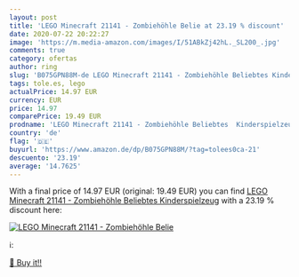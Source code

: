 ```yaml
---
layout: post
title: 'LEGO Minecraft 21141 - Zombiehöhle Belie at 23.19 % discount'
date: 2020-07-22 20:22:27
image: 'https://m.media-amazon.com/images/I/51ABkZj42hL._SL200_.jpg'
comments: true
category: ofertas
author: ring
slug: 'B075GPN88M-de LEGO Minecraft 21141 - Zombiehöhle Beliebtes Kinderspielzeug'
tags: tole.es, lego
actualPrice: 14.97 EUR
currency: EUR
price: 14.97
comparePrice: 19.49 EUR
prodname: 'LEGO Minecraft 21141 - Zombiehöhle Beliebtes  Kinderspielzeug'
country: 'de'
flag: '🇩🇪'
buyurl: 'https://www.amazon.de/dp/B075GPN88M/?tag=tolees0ca-21'
descuento: '23.19'
average: '14.7625'
---
```


With a final price of 14.97 EUR (original: 19.49 EUR) you can find [LEGO Minecraft 21141 - Zombiehöhle Beliebtes  Kinderspielzeug](https://www.amazon.de/dp/B075GPN88M/?tag=tolees0ca-21) with a  23.19 % discount here:

[![LEGO Minecraft 21141 - Zombiehöhle Belie](https://m.media-amazon.com/images/I/51ABkZj42hL._SL200_.jpg)](https://www.amazon.de/dp/B075GPN88M/?tag=tolees0ca-21)

ℹ️:


[🛒 Buy it!!](https://www.amazon.de/dp/B075GPN88M/?tag=tolees0ca-21)
